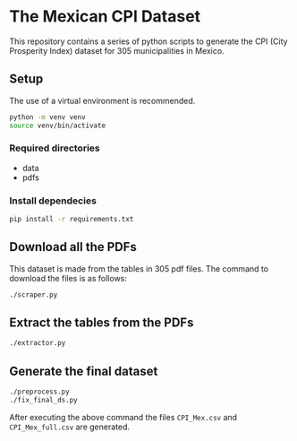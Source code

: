 # The Mexican CPI Dataset
This repository contains a series of python scripts to generate the CPI (City Prosperity Index) dataset for 305 municipalities in Mexico.

## Setup
The use of a virtual environment is recommended.
```bash
python -m venv venv
source venv/bin/activate
```

### Required directories
- data
- pdfs

### Install dependecies
```bash
pip install -r requirements.txt
```

## Download all the PDFs
This dataset is made from the tables in 305 pdf files.
The command to download the files is as follows:
```bash
./scraper.py
```

## Extract the tables from the PDFs
```bash
./extractor.py
```

## Generate the final dataset
```bash
./preprocess.py
./fix_final_ds.py
```
After executing the above command the files `CPI_Mex.csv` and `CPI_Mex_full.csv` are generated.
